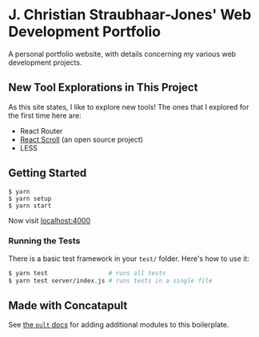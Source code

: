 # J. Christian Straubhaar-Jones' Web Development Portfolio

A personal portfolio website, with details concerning my various web development projects.

## New Tool Explorations in This Project
As this site states, I like to explore new tools! The ones that I explored for the first time here are:
- React Router
- [React Scroll](https://github.com/fisshy/react-scroll) (an open source project)
- LESS


## Getting Started

```
$ yarn
$ yarn setup
$ yarn start
```

Now visit [localhost:4000](http://localhost:4000/)

### Running the Tests

There is a basic test framework in your `test/` folder. Here's how to use it:

```bash
$ yarn test                 # runs all tests
$ yarn test server/index.js # runs tests in a single file
```

## Made with Concatapult

See [the `pult` docs](https://github.com/Concatapult/pult#readme) for adding additional modules to this boilerplate.
